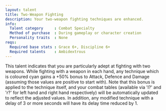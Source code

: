 ```yaml
---
layout: talent
title: Two-Weapon Fighting
description: Your two-weapon fighting techniques are enhanced.
info:
  Talent category     : Combat Specialty
  Method of purchase  : During gameplay or character creation
  Personality traits  : None
reqs:
  Required base stats : Grace 6+, Discipline 6+
  Required talents    : Ambidextrous
---
```


This talent indicates that you are particularly adept at fighting with two
weapons.  While fighting with a weapon in each hand, any technique which is
coloured cyan gains a +50% bonus to Attack, Defence and Damage (assuming those
values are positive to start with).  Note that this bonus is applied to the
technique itself, and your combat tables (available via 'l?' and 'r?' for left
hand and right hand respectively) will be automatically updated to reflect the
adjusted values.  In addition, any modified technique with a delay of 3 or more
seconds will have its delay time reduced by 1.
